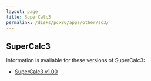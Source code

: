 ```yaml
---
layout: page
title: SuperCalc3
permalink: /disks/pcx86/apps/other/sc3/
---
```


SuperCalc3
----------

Information is available for these versions of SuperCalc3:

* [SuperCalc3 v1.00](/disks/pcx86/apps/other/sc3/1.00/)
